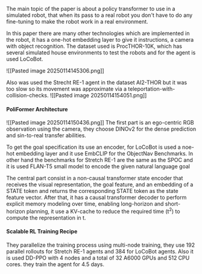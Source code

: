 The main topic of the paper is about a policy transformer to use in a simulated robot, that when its pass to a real robot you don't have to do any fine-tuning to make the robot work in a real environment.

In this paper there are many other technologies which are implemented in the robot, it has a one-hot embedding layer to give it instructions, a camera with object recognition. The dataset used is ProcTHOR-10K, which has several simulated house environments to test the robots and for the agent is used LoCoBot. 

![[Pasted image 20250114145306.png]]

 Also was used the Strecht RE-1 agent in the dataset AI2-THOR but it was too slow so its movement was approximate via a teleportation-with-collision-checks.
![[Pasted image 20250114154051.png]]

#### PoliFormer Architecture
![[Pasted image 20250114150436.png]]
The first part is an ego-centric RGB observation using the camera, they choose DINOv2 for the dense prediction and sin-to-real transfer abilities.

To get the goal specification its use an encoder, for LoCoBot is used a noe-hot embedding layer and it use EmbCLIP for the ObjectNav Benchmarks. In other hand the benchmarks for Stretch RE-1 are the same as the SPOC and it is used FLAN-T5 small model to encode the given natural language goal

The central part consist in a non-causal transformer state encoder that receives the visual representation, the goal feature, and an embedding of a STATE token and returns the corresponding STATE token as the state feature vector. After that, it has a causal transformer decoder to perform explicit memory modeling over time, enabling long-horizon and short-horizon planning, it use a KV-cache to reduce the required time (t$^2$) to compute the representation in t.

#### Scalable RL Training Recipe
They parallelize the training process using multi-node training, they use 192 parallel rollouts for Stretch RE-1 agents and 384 for LoCoBot agents. Also it is used DD-PPO with 4 nodes and a total of 32 A6000 GPUs and 512 CPU cores. they train the agent for 4.5 days.
